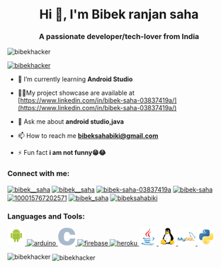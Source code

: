 <h1 align="center">Hi 👋, I'm Bibek ranjan saha</h1>
<h3 align="center">A passionate developer/tech-lover from India</h3>

<p align="left"> <img src="https://komarev.com/ghpvc/?username=bibekhacker&label=Profile%20views&color=0e75b6&style=flat" alt="bibekhacker" /> </p>

<p align="left"> <a href="https://github.com/ryo-ma/github-profile-trophy"><img src="https://github-profile-trophy.vercel.app/?username=bibekhacker" alt="bibekhacker" /></a> </p>

- 🌱 I’m currently learning **Android Studio**

- 👨‍💻My project showcase are available at [https://www.linkedin.com/in/bibek-saha-03837419a/](https://www.linkedin.com/in/bibek-saha-03837419a/)

- 💬 Ask me about **android studio,java**

- 📫 How to reach me **bibeksahabiki@gmail.com**

- ⚡ Fun fact **i am not funny😁😂**

<h3 align="left">Connect with me:</h3>
<p align="left">
<a href="https://codepen.io/bibek__saha" target="blank"><img align="center" src="https://cdn.jsdelivr.net/npm/simple-icons@3.0.1/icons/codepen.svg" alt="bibek__saha" height="30" width="40" /></a>
<a href="https://twitter.com/bibek__saha" target="blank"><img align="center" src="https://cdn.jsdelivr.net/npm/simple-icons@3.0.1/icons/twitter.svg" alt="bibek__saha" height="30" width="40" /></a>
<a href="https://linkedin.com/in/bibek-saha-03837419a" target="blank"><img align="center" src="https://cdn.jsdelivr.net/npm/simple-icons@3.0.1/icons/linkedin.svg" alt="bibek-saha-03837419a" height="30" width="40" /></a>
<a href="https://stackoverflow.com/users/bibek-saha" target="blank"><img align="center" src="https://cdn.jsdelivr.net/npm/simple-icons@3.0.1/icons/stackoverflow.svg" alt="bibek-saha" height="30" width="40" /></a>
<a href="https://fb.com/100015767202571" target="blank"><img align="center" src="https://cdn.jsdelivr.net/npm/simple-icons@3.0.1/icons/facebook.svg" alt="100015767202571" height="30" width="40" /></a>
<a href="https://instagram.com/bibek_saha" target="blank"><img align="center" src="https://cdn.jsdelivr.net/npm/simple-icons@3.0.1/icons/instagram.svg" alt="bibek_saha" height="30" width="40" /></a>
<a href="https://medium.com/bibeksahabiki" target="blank"><img align="center" src="https://cdn.jsdelivr.net/npm/simple-icons@3.0.1/icons/medium.svg" alt="bibeksahabiki" height="30" width="40" /></a>
</p>

<h3 align="left">Languages and Tools:</h3>
<p align="left"> <a href="https://developer.android.com" target="_blank"> <img src="https://raw.githubusercontent.com/devicons/devicon/master/icons/android/android-original-wordmark.svg" alt="android" width="40" height="40"/> </a> <a href="https://www.arduino.cc/" target="_blank"> <img src="https://cdn.worldvectorlogo.com/logos/arduino-1.svg" alt="arduino" width="40" height="40"/> </a> <a href="https://www.cprogramming.com/" target="_blank"> <img src="https://raw.githubusercontent.com/devicons/devicon/master/icons/c/c-original.svg" alt="c" width="40" height="40"/> </a> <a href="https://firebase.google.com/" target="_blank"> <img src="https://www.vectorlogo.zone/logos/firebase/firebase-icon.svg" alt="firebase" width="40" height="40"/> </a> <a href="https://heroku.com" target="_blank"> <img src="https://www.vectorlogo.zone/logos/heroku/heroku-icon.svg" alt="heroku" width="40" height="40"/> </a> <a href="https://www.java.com" target="_blank"> <img src="https://raw.githubusercontent.com/devicons/devicon/master/icons/java/java-original.svg" alt="java" width="40" height="40"/> </a> <a href="https://www.linux.org/" target="_blank"> <img src="https://raw.githubusercontent.com/devicons/devicon/master/icons/linux/linux-original.svg" alt="linux" width="40" height="40"/> </a> <a href="https://www.mysql.com/" target="_blank"> <img src="https://raw.githubusercontent.com/devicons/devicon/master/icons/mysql/mysql-original-wordmark.svg" alt="mysql" width="40" height="40"/> </a> <a href="https://www.python.org" target="_blank"> <img src="https://raw.githubusercontent.com/devicons/devicon/master/icons/python/python-original.svg" alt="python" width="40" height="40"/> </a> </p>

<p><img align="left" src="https://github-readme-stats.vercel.app/api/top-langs?username=bibekhacker&show_icons=true&locale=en&layout=compact" alt="bibekhacker" /></p>

<p>&nbsp;<img align="center" src="https://github-readme-stats.vercel.app/api?username=bibekhacker&show_icons=true&locale=en" alt="bibekhacker" /></p>

